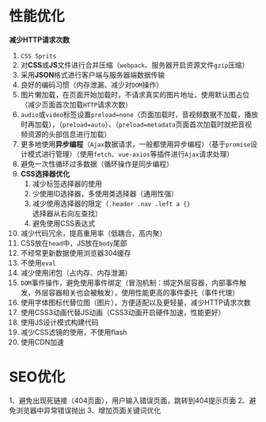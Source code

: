 ﻿# 性能优化 #

**减少HTTP请求次数**

1. `CSS Sprits`
2. 对**CSS**或**JS**文件进行合并压缩（`webpack`、服务器开启资源文件`gzip`压缩）
3. 采用**JSON**格式进行客户端与服务器端数据传输
4. 良好的编码习惯（内存泄漏、减少对`DOM`操作）
5. 图片懒加载，在页面开始加载时，不请求真实的图片地址，使用默认图占位（减少页面首次加载`HTTP`请求次数）
6. `audio`或`video`标签设置`preload=none`（页面加载时，音视频数据不加载，播放时再加载），（`preload=auto`）、（`preload=metadata`页面首次加载时就把音视频资源的头部信息进行加载）
7. 更多地使用**异步编程**（`Ajax`数据请求，一般都使用异步编程）（基于`promise`设计模式进行管理）（使用`fetch`、`vue-axios`等插件进行`Ajax`请求处理）
8. 避免一次性循环过多数据（循环操作是同步编程）
9. **CSS选择器优化**
    1. 减少标签选择器的使用
    2. 少使用ID选择器，多使用类选择器（通用性强）
    3. 减少使用选择器的限定（`.header .nav .left a {}`选择器从右向左查找）
    4. 避免使用CSS表达式
10. 减少代码冗余，提高重用率（低耦合，高内聚）
11. CSS放在`head`中，JS放在`body`尾部
12. 不经常更新数据使用浏览器304缓存
13. 不使用`eval`
14. 减少使用闭包（占内存、内存泄漏）
15. `DOM`事件操作，避免使用事件绑定（冒泡机制：绑定外层容器，内部事件触发，外层容器相关也会被触发），使用性能更高的事件委托（事件代理）
16. 使用字体图标代替位图（图片），方便适配以及更轻量，减少HTTP请求次数
17. 使用CSS3动画代替JS动画（CSS3动画开启硬件加速，性能更好）
18. 使用JS设计模式构建代码
19. 减少CSS滤镜的使用，不使用flash
20. 使用CDN加速


# SEO优化 #

1、避免出现死链接（404页面），用户输入错误页面，跳转到404提示页面
2、避免浏览器中异常错误抛出
3、增加页面关键词优化
